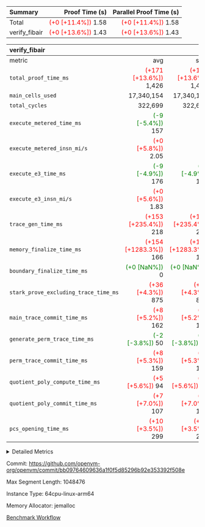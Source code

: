 | Summary | Proof Time (s) | Parallel Proof Time (s) |
|:---|---:|---:|
| Total | <span style='color: red'>(+0 [+11.4%])</span> 1.58 | <span style='color: red'>(+0 [+11.4%])</span> 1.58 |
| verify_fibair | <span style='color: red'>(+0 [+13.6%])</span> 1.43 | <span style='color: red'>(+0 [+13.6%])</span> 1.43 |


| verify_fibair |||||
|:---|---:|---:|---:|---:|
|metric|avg|sum|max|min|
| `total_proof_time_ms ` | <span style='color: red'>(+171 [+13.6%])</span> 1,426 | <span style='color: red'>(+171 [+13.6%])</span> 1,426 | <span style='color: red'>(+171 [+13.6%])</span> 1,426 | <span style='color: red'>(+171 [+13.6%])</span> 1,426 |
| `main_cells_used     ` |  17,340,154 |  17,340,154 |  17,340,154 |  17,340,154 |
| `total_cycles        ` |  322,699 |  322,699 |  322,699 |  322,699 |
| `execute_metered_time_ms` | <span style='color: green'>(-9 [-5.4%])</span> 157 | -          | -          | -          |
| `execute_metered_insn_mi/s` | <span style='color: red'>(+0 [+5.8%])</span> 2.05 | -          | -          | -          |
| `execute_e3_time_ms  ` | <span style='color: green'>(-9 [-4.9%])</span> 176 | <span style='color: green'>(-9 [-4.9%])</span> 176 | <span style='color: green'>(-9 [-4.9%])</span> 176 | <span style='color: green'>(-9 [-4.9%])</span> 176 |
| `execute_e3_insn_mi/s` | <span style='color: red'>(+0 [+5.6%])</span> 1.83 | -          | <span style='color: red'>(+0 [+5.6%])</span> 1.83 | <span style='color: red'>(+0 [+5.6%])</span> 1.83 |
| `trace_gen_time_ms   ` | <span style='color: red'>(+153 [+235.4%])</span> 218 | <span style='color: red'>(+153 [+235.4%])</span> 218 | <span style='color: red'>(+153 [+235.4%])</span> 218 | <span style='color: red'>(+153 [+235.4%])</span> 218 |
| `memory_finalize_time_ms` | <span style='color: red'>(+154 [+1283.3%])</span> 166 | <span style='color: red'>(+154 [+1283.3%])</span> 166 | <span style='color: red'>(+154 [+1283.3%])</span> 166 | <span style='color: red'>(+154 [+1283.3%])</span> 166 |
| `boundary_finalize_time_ms` | <span style='color: green'>(+0 [NaN%])</span> 0 | <span style='color: green'>(+0 [NaN%])</span> 0 | <span style='color: green'>(+0 [NaN%])</span> 0 | <span style='color: green'>(+0 [NaN%])</span> 0 |
| `stark_prove_excluding_trace_time_ms` | <span style='color: red'>(+36 [+4.3%])</span> 875 | <span style='color: red'>(+36 [+4.3%])</span> 875 | <span style='color: red'>(+36 [+4.3%])</span> 875 | <span style='color: red'>(+36 [+4.3%])</span> 875 |
| `main_trace_commit_time_ms` | <span style='color: red'>(+8 [+5.2%])</span> 162 | <span style='color: red'>(+8 [+5.2%])</span> 162 | <span style='color: red'>(+8 [+5.2%])</span> 162 | <span style='color: red'>(+8 [+5.2%])</span> 162 |
| `generate_perm_trace_time_ms` | <span style='color: green'>(-2 [-3.8%])</span> 50 | <span style='color: green'>(-2 [-3.8%])</span> 50 | <span style='color: green'>(-2 [-3.8%])</span> 50 | <span style='color: green'>(-2 [-3.8%])</span> 50 |
| `perm_trace_commit_time_ms` | <span style='color: red'>(+8 [+5.3%])</span> 159 | <span style='color: red'>(+8 [+5.3%])</span> 159 | <span style='color: red'>(+8 [+5.3%])</span> 159 | <span style='color: red'>(+8 [+5.3%])</span> 159 |
| `quotient_poly_compute_time_ms` | <span style='color: red'>(+5 [+5.6%])</span> 94 | <span style='color: red'>(+5 [+5.6%])</span> 94 | <span style='color: red'>(+5 [+5.6%])</span> 94 | <span style='color: red'>(+5 [+5.6%])</span> 94 |
| `quotient_poly_commit_time_ms` | <span style='color: red'>(+7 [+7.0%])</span> 107 | <span style='color: red'>(+7 [+7.0%])</span> 107 | <span style='color: red'>(+7 [+7.0%])</span> 107 | <span style='color: red'>(+7 [+7.0%])</span> 107 |
| `pcs_opening_time_ms ` | <span style='color: red'>(+10 [+3.5%])</span> 299 | <span style='color: red'>(+10 [+3.5%])</span> 299 | <span style='color: red'>(+10 [+3.5%])</span> 299 | <span style='color: red'>(+10 [+3.5%])</span> 299 |



<details>
<summary>Detailed Metrics</summary>

|  | verify_program_compile_ms | total_cells | stark_prove_excluding_trace_time_ms | quotient_poly_compute_time_ms | quotient_poly_commit_time_ms | perm_trace_commit_time_ms | pcs_opening_time_ms | main_trace_commit_time_ms |
| --- | --- | --- | --- | --- | --- | --- | --- |
|  | 7 | 65,536 | 35 | 1 | 6 | 0 | 20 | 6 | 

| air_name | rows | quotient_deg | main_cols | interactions | constraints | cells |
| --- | --- | --- | --- | --- | --- | --- |
| AccessAdapterAir<2> |  | 2 |  | 5 | 12 |  | 
| AccessAdapterAir<4> |  | 2 |  | 5 | 12 |  | 
| AccessAdapterAir<8> |  | 2 |  | 5 | 12 |  | 
| FibonacciAir | 32,768 | 1 | 2 |  | 5 | 65,536 | 
| FriReducedOpeningAir |  | 2 |  | 39 | 71 |  | 
| JalRangeCheckAir |  | 2 |  | 9 | 14 |  | 
| NativePoseidon2Air<BabyBearParameters>, 1> |  | 2 |  | 136 | 572 |  | 
| PhantomAir |  | 2 |  | 3 | 5 |  | 
| ProgramAir |  | 1 |  | 1 | 4 |  | 
| VariableRangeCheckerAir |  | 1 |  | 1 | 4 |  | 
| VmAirWrapper<AluNativeAdapterAir, FieldArithmeticCoreAir> |  | 2 |  | 15 | 27 |  | 
| VmAirWrapper<BranchNativeAdapterAir, BranchEqualCoreAir<1> |  | 2 |  | 11 | 25 |  | 
| VmAirWrapper<NativeAdapterAir<2, 0>, PublicValuesCoreAir> |  | 2 |  | 11 | 29 |  | 
| VmAirWrapper<NativeLoadStoreAdapterAir<1>, NativeLoadStoreCoreAir<1> |  | 2 |  | 15 | 20 |  | 
| VmAirWrapper<NativeLoadStoreAdapterAir<4>, NativeLoadStoreCoreAir<4> |  | 2 |  | 15 | 20 |  | 
| VmAirWrapper<NativeVectorizedAdapterAir<4>, FieldExtensionCoreAir> |  | 2 |  | 15 | 27 |  | 
| VmConnectorAir |  | 2 |  | 5 | 11 |  | 
| VolatileBoundaryAir |  | 2 |  | 7 | 19 |  | 

| group | trace_gen_time_ms | total_proof_time_ms | total_cycles | total_cells | stark_prove_excluding_trace_time_ms | quotient_poly_compute_time_ms | quotient_poly_commit_time_ms | perm_trace_commit_time_ms | pcs_opening_time_ms | memory_finalize_time_ms | main_trace_commit_time_ms | main_cells_used | insns | generate_perm_trace_time_ms | fri.log_blowup | execute_metered_time_ms | execute_metered_insn_mi/s | execute_e3_time_ms | execute_e3_insn_mi/s | boundary_finalize_time_ms |
| --- | --- | --- | --- | --- | --- | --- | --- | --- | --- | --- | --- | --- | --- | --- | --- | --- | --- | --- | --- | --- |
| verify_fibair | 218 | 1,426 | 322,699 | 62,474,410 | 875 | 94 | 107 | 159 | 299 | 166 | 162 | 17,340,154 | 322,700 | 50 | 1 | 157 | 2.05 | 176 | 1.83 | 0 | 

| group | air_name | rows | prep_cols | perm_cols | main_cols | cells |
| --- | --- | --- | --- | --- | --- | --- |
| verify_fibair | AccessAdapterAir<2> | 131,072 |  | 16 | 11 | 3,538,944 | 
| verify_fibair | AccessAdapterAir<4> | 65,536 |  | 16 | 13 | 1,900,544 | 
| verify_fibair | AccessAdapterAir<8> | 128 |  | 16 | 17 | 4,224 | 
| verify_fibair | FriReducedOpeningAir | 2,048 |  | 84 | 27 | 227,328 | 
| verify_fibair | JalRangeCheckAir | 32,768 |  | 28 | 12 | 1,310,720 | 
| verify_fibair | NativePoseidon2Air<BabyBearParameters>, 1> | 32,768 |  | 312 | 398 | 23,265,280 | 
| verify_fibair | PhantomAir | 16,384 |  | 12 | 6 | 294,912 | 
| verify_fibair | ProgramAir | 8,192 |  | 8 | 10 | 147,456 | 
| verify_fibair | VariableRangeCheckerAir | 262,144 | 2 | 8 | 1 | 2,359,296 | 
| verify_fibair | VmAirWrapper<AluNativeAdapterAir, FieldArithmeticCoreAir> | 262,144 |  | 36 | 29 | 17,039,360 | 
| verify_fibair | VmAirWrapper<BranchNativeAdapterAir, BranchEqualCoreAir<1> | 32,768 |  | 28 | 23 | 1,671,168 | 
| verify_fibair | VmAirWrapper<NativeLoadStoreAdapterAir<1>, NativeLoadStoreCoreAir<1> | 65,536 |  | 40 | 21 | 3,997,696 | 
| verify_fibair | VmAirWrapper<NativeLoadStoreAdapterAir<4>, NativeLoadStoreCoreAir<4> | 32,768 |  | 40 | 27 | 2,195,456 | 
| verify_fibair | VmAirWrapper<NativeVectorizedAdapterAir<4>, FieldExtensionCoreAir> | 32,768 |  | 36 | 38 | 2,424,832 | 
| verify_fibair | VmConnectorAir | 2 | 1 | 16 | 5 | 42 | 
| verify_fibair | VolatileBoundaryAir | 65,536 |  | 20 | 12 | 2,097,152 | 

| group | trace_height_constraint | weighted_sum | threshold |
| --- | --- | --- | --- |
| verify_fibair | 0 | 1,085,444 | 2,013,265,921 | 
| verify_fibair | 1 | 5,411,200 | 2,013,265,921 | 
| verify_fibair | 2 | 542,722 | 2,013,265,921 | 
| verify_fibair | 3 | 5,476,612 | 2,013,265,921 | 
| verify_fibair | 4 | 65,536 | 2,013,265,921 | 
| verify_fibair | 5 | 12,851,850 | 2,013,265,921 | 

| trace_height_constraint | threshold |
| --- | --- |
| 0 | 2,013,265,921 | 

</details>


Commit: https://github.com/openvm-org/openvm/commit/bb09764609636a1f0f5d85296b92e353392f508e

Max Segment Length: 1048476

Instance Type: 64cpu-linux-arm64

Memory Allocator: jemalloc

[Benchmark Workflow](https://github.com/openvm-org/openvm/actions/runs/15864729301)
